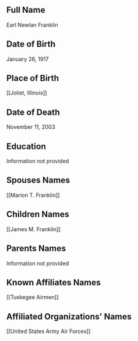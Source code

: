 ## Full Name
Earl Newlan Franklin

## Date of Birth
January 26, 1917
## Place of Birth
[[Joliet, Illinois]]

## Date of Death
November 11, 2003

## Education
Information not provided

## Spouses Names
[[Marion T. Franklin]]

## Children Names
[[James M. Franklin]]

## Parents Names
Information not provided

## Known Affiliates Names
 [[Tuskegee Airmen]]

## Affiliated Organizations' Names
 [[United States Army Air Forces]]

